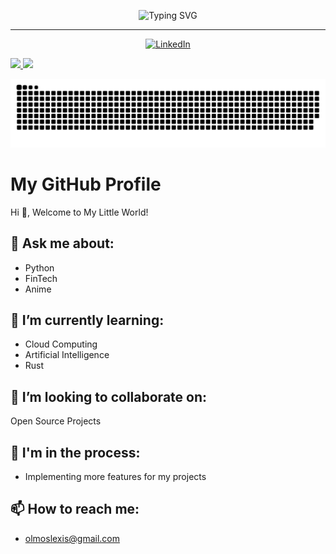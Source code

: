 <div align="center" >
 
![Typing SVG](https://readme-typing-svg.herokuapp.com?font=Fira+Code&weight=200&size=25&pause=3000&color=FFFFFF&center=true&width=500&lines=Hi+%F0%9F%91%8B%2C+Welcome+To+My+Little+World!)
<hr />
</div>

<div align="center">
  <a href="https://www.linkedin.com/in/alexis-olmos/">
    <img src="https://img.shields.io/static/v1?logo=linkedin&style=flat-square&color=0072b1&label=LinkedIn&message=%E2%98%86" alt="LinkedIn" />
  </a>
</div>

<p align="">
  <a href="https://github.com/olmosalexis">
    <img height="180em" src="https://github-readme-stats-eight-theta.vercel.app/api?username=olmosalexis&show_icons=true&theme=radical&include_all_commits=true&count_private=true"/>
    <img height="180em" src="https://github-readme-stats-eight-theta.vercel.app/api/top-langs/?username=olmosalexis&layout=compact&langs_count=8&theme=merko"/>
  </a>
</p>

<picture>
  <source media="(prefers-color-scheme: dark)" srcset="https://raw.githubusercontent.com/olmosalexis/olmosalexis/output/github-contribution-grid-snake-dark.svg">
  <source media="(prefers-color-scheme: light)" srcset="https://raw.githubusercontent.com/olmosalexis/olmosalexis/output/github-contribution-grid-snake.svg">
  <img alt="github contribution grid snake animation" src="https://raw.githubusercontent.com/olmosalexis/olmosalexis/output/github-contribution-grid-snake.svg">
</picture>

# My GitHub Profile

Hi 👋, Welcome to My Little World!

## 💬 Ask me about:
- Python
- FinTech
- Anime

## 🌱 I’m currently learning:
- Cloud Computing
- Artificial Intelligence
- Rust

## 👯 I’m looking to collaborate on:
Open Source Projects

## 🔭 I'm in the process:
- Implementing more features for my projects

## 📫 How to reach me: 
- olmoslexis@gmail.com
